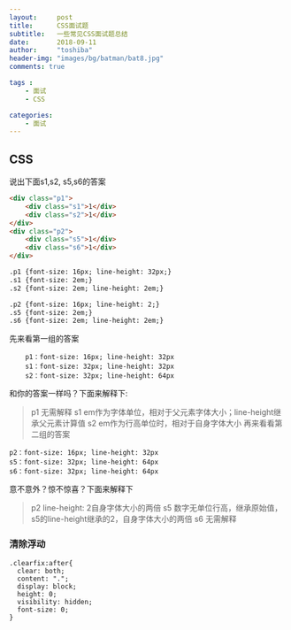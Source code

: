 ```yaml
---
layout:     post
title:      CSS面试题 
subtitle:   一些常见CSS面试题总结
date:       2018-09-11
author:     "toshiba"
header-img: "images/bg/batman/bat8.jpg"
comments: true

tags :
    - 面试
    - CSS

categories:
    - 面试
---
```



## CSS

说出下面s1,s2, s5,s6的答案

```html
<div class="p1">
    <div class="s1">1</div>
    <div class="s2">1</div>
</div>
<div class="p2">
    <div class="s5">1</div>
    <div class="s6">1</div>
</div>

.p1 {font-size: 16px; line-height: 32px;}
.s1 {font-size: 2em;}
.s2 {font-size: 2em; line-height: 2em;}

.p2 {font-size: 16px; line-height: 2;}
.s5 {font-size: 2em;}
.s6 {font-size: 2em; line-height: 2em;}

```

先来看第一组的答案
```
    p1：font-size: 16px; line-height: 32px
    s1：font-size: 32px; line-height: 32px
    s2：font-size: 32px; line-height: 64px
```
和你的答案一样吗？下面来解释下:
> p1 无需解释
s1 em作为字体单位，相对于父元素字体大小；line-height继承父元素计算值
s2 em作为行高单位时，相对于自身字体大小
再来看看第二组的答案

```
p2：font-size: 16px; line-height: 32px
s5：font-size: 32px; line-height: 64px
s6：font-size: 32px; line-height: 64px
```
意不意外？惊不惊喜？下面来解释下
> p2 line-height: 2自身字体大小的两倍
s5 数字无单位行高，继承原始值，s5的line-height继承的2，自身字体大小的两倍
s6 无需解释



### 清除浮动
```
.clearfix:after{
  clear: both;
  content: ".";
  display: block;
  height: 0;
  visibility: hidden;
  font-size: 0;
}
```


